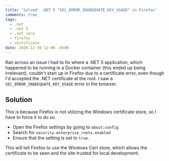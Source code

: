 ```yaml
---
title: 'Solved: .NET 5 "SEC_ERROR_INADEQUATE_KEY_USAGE" in Firefox'
comments: true
tags:
  - .net
  - .net 5
  - .net core
  - firefox
  - certificate
date: 2020-12-30 12:00 -0500
---
```

Ran across an issue I had to fix where a .NET 5 application, which happened to be running in a Docker container (this ended up being irrelevant), couldn't start up in Firefox due to a certificate error, even though I'd accepted the .NET certificate at the root. I saw a `SEC_ERROR_INADEQUATE_KEY_USAGE` error in the browser.

## Solution

This is because Firefox is not utilizing the Windows certificate store, so I have to force it to do so.

* Open the Firefox settings by going to `about:config`
* Search for `security.enterprise_roots.enabled`
* Ensure that the setting is set to `true`.

This will tell Firefox to use the Windows Cert store, which allows the certificate to be seen and the site trusted for local development.
